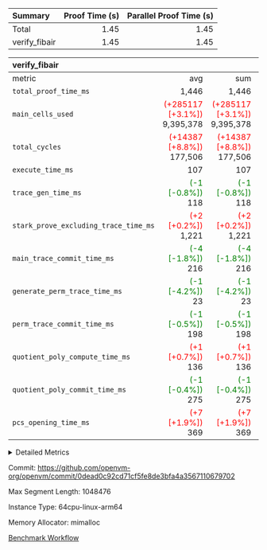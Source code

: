 | Summary | Proof Time (s) | Parallel Proof Time (s) |
|:---|---:|---:|
| Total |  1.45 |  1.45 |
| verify_fibair |  1.45 |  1.45 |


| verify_fibair |||||
|:---|---:|---:|---:|---:|
|metric|avg|sum|max|min|
| `total_proof_time_ms ` |  1,446 |  1,446 |  1,446 |  1,446 |
| `main_cells_used     ` | <span style='color: red'>(+285117 [+3.1%])</span> 9,395,378 | <span style='color: red'>(+285117 [+3.1%])</span> 9,395,378 | <span style='color: red'>(+285117 [+3.1%])</span> 9,395,378 | <span style='color: red'>(+285117 [+3.1%])</span> 9,395,378 |
| `total_cycles        ` | <span style='color: red'>(+14387 [+8.8%])</span> 177,506 | <span style='color: red'>(+14387 [+8.8%])</span> 177,506 | <span style='color: red'>(+14387 [+8.8%])</span> 177,506 | <span style='color: red'>(+14387 [+8.8%])</span> 177,506 |
| `execute_time_ms     ` |  107 |  107 |  107 |  107 |
| `trace_gen_time_ms   ` | <span style='color: green'>(-1 [-0.8%])</span> 118 | <span style='color: green'>(-1 [-0.8%])</span> 118 | <span style='color: green'>(-1 [-0.8%])</span> 118 | <span style='color: green'>(-1 [-0.8%])</span> 118 |
| `stark_prove_excluding_trace_time_ms` | <span style='color: red'>(+2 [+0.2%])</span> 1,221 | <span style='color: red'>(+2 [+0.2%])</span> 1,221 | <span style='color: red'>(+2 [+0.2%])</span> 1,221 | <span style='color: red'>(+2 [+0.2%])</span> 1,221 |
| `main_trace_commit_time_ms` | <span style='color: green'>(-4 [-1.8%])</span> 216 | <span style='color: green'>(-4 [-1.8%])</span> 216 | <span style='color: green'>(-4 [-1.8%])</span> 216 | <span style='color: green'>(-4 [-1.8%])</span> 216 |
| `generate_perm_trace_time_ms` | <span style='color: green'>(-1 [-4.2%])</span> 23 | <span style='color: green'>(-1 [-4.2%])</span> 23 | <span style='color: green'>(-1 [-4.2%])</span> 23 | <span style='color: green'>(-1 [-4.2%])</span> 23 |
| `perm_trace_commit_time_ms` | <span style='color: green'>(-1 [-0.5%])</span> 198 | <span style='color: green'>(-1 [-0.5%])</span> 198 | <span style='color: green'>(-1 [-0.5%])</span> 198 | <span style='color: green'>(-1 [-0.5%])</span> 198 |
| `quotient_poly_compute_time_ms` | <span style='color: red'>(+1 [+0.7%])</span> 136 | <span style='color: red'>(+1 [+0.7%])</span> 136 | <span style='color: red'>(+1 [+0.7%])</span> 136 | <span style='color: red'>(+1 [+0.7%])</span> 136 |
| `quotient_poly_commit_time_ms` | <span style='color: green'>(-1 [-0.4%])</span> 275 | <span style='color: green'>(-1 [-0.4%])</span> 275 | <span style='color: green'>(-1 [-0.4%])</span> 275 | <span style='color: green'>(-1 [-0.4%])</span> 275 |
| `pcs_opening_time_ms ` | <span style='color: red'>(+7 [+1.9%])</span> 369 | <span style='color: red'>(+7 [+1.9%])</span> 369 | <span style='color: red'>(+7 [+1.9%])</span> 369 | <span style='color: red'>(+7 [+1.9%])</span> 369 |



<details>
<summary>Detailed Metrics</summary>

|  | verify_program_compile_ms | total_cells | stark_prove_excluding_trace_time_ms | quotient_poly_compute_time_ms | quotient_poly_commit_time_ms | perm_trace_commit_time_ms | pcs_opening_time_ms | main_trace_commit_time_ms |
| --- | --- | --- | --- | --- | --- | --- | --- |
|  | 5 | 65,536 | 61 | 2 | 13 | 0 | 31 | 13 | 

| air_name | rows | quotient_deg | main_cols | interactions | constraints | cells |
| --- | --- | --- | --- | --- | --- | --- |
| AccessAdapterAir<2> |  | 4 |  | 5 | 11 |  | 
| AccessAdapterAir<4> |  | 4 |  | 5 | 11 |  | 
| AccessAdapterAir<8> |  | 4 |  | 5 | 11 |  | 
| FibonacciAir | 32,768 | 1 | 2 |  | 5 | 65,536 | 
| FriReducedOpeningAir |  | 4 |  | 39 | 60 |  | 
| NativePoseidon2Air<BabyBearParameters>, 1> |  | 4 |  | 136 | 530 |  | 
| PhantomAir |  | 4 |  | 3 | 4 |  | 
| ProgramAir |  | 1 |  | 1 | 4 |  | 
| VariableRangeCheckerAir |  | 1 |  | 1 | 4 |  | 
| VmAirWrapper<AluNativeAdapterAir, FieldArithmeticCoreAir> |  | 4 |  | 15 | 23 |  | 
| VmAirWrapper<BranchNativeAdapterAir, BranchEqualCoreAir<1> |  | 4 |  | 11 | 22 |  | 
| VmAirWrapper<JalNativeAdapterAir, JalCoreAir> |  | 4 |  | 7 | 6 |  | 
| VmAirWrapper<NativeAdapterAir<2, 0>, PublicValuesCoreAir> |  | 4 |  | 11 | 22 |  | 
| VmAirWrapper<NativeLoadStoreAdapterAir<1>, NativeLoadStoreCoreAir<1> |  | 4 |  | 15 | 16 |  | 
| VmAirWrapper<NativeLoadStoreAdapterAir<4>, NativeLoadStoreCoreAir<4> |  | 4 |  | 15 | 16 |  | 
| VmAirWrapper<NativeVectorizedAdapterAir<4>, FieldExtensionCoreAir> |  | 4 |  | 15 | 23 |  | 
| VmConnectorAir |  | 4 |  | 3 | 8 |  | 
| VolatileBoundaryAir |  | 4 |  | 4 | 16 |  | 

| group | trace_gen_time_ms | total_proof_time_ms | total_cycles | total_cells | stark_prove_excluding_trace_time_ms | quotient_poly_compute_time_ms | quotient_poly_commit_time_ms | perm_trace_commit_time_ms | pcs_opening_time_ms | main_trace_commit_time_ms | main_cells_used | generate_perm_trace_time_ms | execute_time_ms |
| --- | --- | --- | --- | --- | --- | --- | --- | --- | --- | --- | --- | --- | --- |
| verify_fibair | 118 | 1,446 | 177,506 | 25,418,392 | 1,221 | 136 | 275 | 198 | 369 | 216 | 9,395,378 | 23 | 107 | 

| group | air_name | rows | prep_cols | perm_cols | main_cols | cells |
| --- | --- | --- | --- | --- | --- | --- |
| verify_fibair | AccessAdapterAir<2> | 65,536 |  | 12 | 11 | 1,507,328 | 
| verify_fibair | AccessAdapterAir<4> | 32,768 |  | 12 | 13 | 819,200 | 
| verify_fibair | AccessAdapterAir<8> | 128 |  | 12 | 17 | 3,712 | 
| verify_fibair | FriReducedOpeningAir | 1,024 |  | 44 | 27 | 72,704 | 
| verify_fibair | NativePoseidon2Air<BabyBearParameters>, 1> | 16,384 |  | 160 | 399 | 9,158,656 | 
| verify_fibair | PhantomAir | 4,096 |  | 8 | 6 | 57,344 | 
| verify_fibair | ProgramAir | 8,192 |  | 8 | 10 | 147,456 | 
| verify_fibair | VariableRangeCheckerAir | 262,144 | 2 | 8 | 1 | 2,359,296 | 
| verify_fibair | VmAirWrapper<AluNativeAdapterAir, FieldArithmeticCoreAir> | 131,072 |  | 20 | 29 | 6,422,528 | 
| verify_fibair | VmAirWrapper<BranchNativeAdapterAir, BranchEqualCoreAir<1> | 32,768 |  | 16 | 23 | 1,277,952 | 
| verify_fibair | VmAirWrapper<JalNativeAdapterAir, JalCoreAir> | 4,096 |  | 12 | 9 | 86,016 | 
| verify_fibair | VmAirWrapper<NativeLoadStoreAdapterAir<1>, NativeLoadStoreCoreAir<1> | 32,768 |  | 24 | 22 | 1,507,328 | 
| verify_fibair | VmAirWrapper<NativeLoadStoreAdapterAir<4>, NativeLoadStoreCoreAir<4> | 16,384 |  | 24 | 31 | 901,120 | 
| verify_fibair | VmAirWrapper<NativeVectorizedAdapterAir<4>, FieldExtensionCoreAir> | 8,192 |  | 20 | 38 | 475,136 | 
| verify_fibair | VmConnectorAir | 2 | 1 | 8 | 4 | 24 | 
| verify_fibair | VolatileBoundaryAir | 32,768 |  | 8 | 11 | 622,592 | 

</details>


Commit: https://github.com/openvm-org/openvm/commit/0dead0c92cd71cf5fe8de3bfa4a3567110679702

Max Segment Length: 1048476

Instance Type: 64cpu-linux-arm64

Memory Allocator: mimalloc

[Benchmark Workflow](https://github.com/openvm-org/openvm/actions/runs/13212789835)
